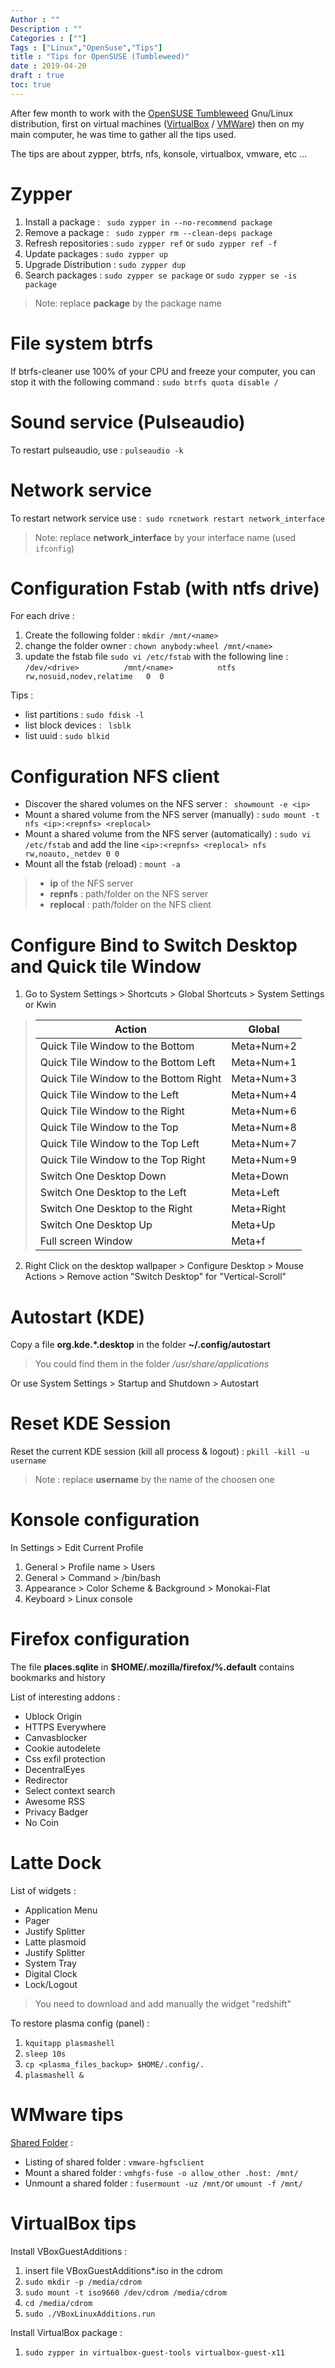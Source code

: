 ```yaml
---
Author : ""
Description : ""
Categories : [""]
Tags : ["Linux","OpenSuse","Tips"]
title : "Tips for OpenSUSE (Tumbleweed)"
date : 2019-04-20
draft : true
toc: true
---
```


After few month to work with the [OpenSUSE Tumbleweed](https://www.opensuse.org/#Tumbleweed) Gnu/Linux distribution, first on virtual machines ([VirtualBox](https://www.virtualbox.org) / [VMWare](https:www.vmware.com)) then on my main computer, he was time to gather all the tips used.

The tips are about zypper, btrfs, nfs, konsole, virtualbox, vmware, etc ...
 <!--more-->

# Zypper

 1. Install a package : ` sudo zypper in --no-recommend package`
 2. Remove a package : ` sudo zypper rm --clean-deps package`
 3. Refresh repositories : `sudo zypper ref` or `sudo zypper ref -f`
 4. Update packages : `sudo zypper up`
 5. Upgrade Distribution : `sudo zypper dup`
 6. Search packages : `sudo zypper se package` or `sudo zypper se -is package`

> Note: replace **package** by the package name


# File system btrfs

If btrfs-cleaner use 100% of your CPU and freeze your computer, 
you can stop it with the following command : `sudo btrfs quota disable /`

# Sound service (Pulseaudio)

To restart pulseaudio, use : `pulseaudio -k`

# Network service 

To restart network service use :` sudo rcnetwork restart network_interface`

> Note: replace **network_interface** by your interface name (used `ifconfig`)

# Configuration Fstab (with ntfs drive)
For each drive :

 1. Create the following folder : `mkdir /mnt/<name>`
 2. change the folder owner : `chown anybody:wheel /mnt/<name>` 
 3. update the fstab file `sudo vi /etc/fstab` with the following line : `/dev/<drive>          /mnt/<name>          ntfs     rw,nosuid,nodev,relatime   0  0` 

Tips :
 - list partitions : `sudo fdisk -l`
 - list block devices : ` lsblk`
 - list uuid : `sudo blkid`


# Configuration NFS client

 - Discover the shared volumes on the NFS server : ` showmount -e <ip>`
 - Mount a shared volume from the NFS server (manually) : `sudo mount -t nfs <ip>:<repnfs> <replocal>`
 - Mount a shared volume from the NFS server (automatically) : `sudo vi /etc/fstab` and add the line `<ip>:<repnfs> <replocal> nfs rw,noauto,_netdev 0 0`
 - Mount all the fstab (reload) : `mount -a`

> - **ip** of the NFS server
> - **repnfs** : path/folder on the NFS server
> - **replocal** : path/folder on the NFS client


# Configure Bind to Switch Desktop and Quick tile Window

1. Go to System Settings > Shortcuts > Global Shortcuts > System Settings or Kwin

 >| Action | Global |
 >|--|--|
 >| Quick Tile Window to the Bottom | Meta+Num+2 |
 >| Quick Tile Window to the Bottom Left | Meta+Num+1 |
 >| Quick Tile Window to the Bottom Right | Meta+Num+3 |
 >| Quick Tile Window to the Left | Meta+Num+4 |
 >| Quick Tile Window to the Right | Meta+Num+6 |
 >| Quick Tile Window to the Top | Meta+Num+8 |
 >| Quick Tile Window to the Top Left | Meta+Num+7 |
 >| Quick Tile Window to the Top Right | Meta+Num+9 |
 >| Switch One Desktop Down | Meta+Down |
 >| Switch One Desktop to the Left | Meta+Left |
 >| Switch One Desktop to the Right | Meta+Right |
 >| Switch One Desktop Up | Meta+Up |
 >| Full screen Window | Meta+f |

2. Right Click on the desktop wallpaper > Configure Desktop > Mouse Actions > Remove action "Switch Desktop" for "Vertical-Scroll"


# Autostart (KDE)
Copy a file **org.kde.*.desktop** in the folder **~/.config/autostart**

> You could find them in the folder */usr/share/applications*

Or use System Settings > Startup and Shutdown > Autostart

# Reset KDE Session
Reset the current KDE session (kill all process & logout) : `pkill -kill -u username`

> Note : replace **username** by the name of the choosen one


# Konsole configuration
In Settings > Edit Current Profile

1. General > Profile name > Users
2. General > Command > /bin/bash
3. Appearance > Color Scheme & Background > Monokai-Flat
4. Keyboard > Linux console


# Firefox configuration
The file **places.sqlite** in **$HOME/.mozilla/firefox/%.default** contains bookmarks and history

List of interesting addons :

 - Ublock Origin
 - HTTPS Everywhere
 - Canvasblocker
 - Cookie autodelete
 - Css exfil protection
 - DecentralEyes
 - Redirector
 - Select context search
 - Awesome RSS
 - Privacy Badger
 - No Coin


# Latte Dock
List of widgets :

 - Application Menu
 - Pager
 - Justify Splitter
 - Latte plasmoid
 - Justify Splitter
 - System Tray
 - Digital Clock
 - Lock/Logout

> You need to download and add manually the widget "redshift"


To restore plasma config (panel) :

 1. `kquitapp plasmashell`
 2. `sleep 10s`
 3. `cp <plasma_files_backup> $HOME/.config/.`
 4. `plasmashell &`


# WMware tips
[Shared Folder](https://en.opensuse.org/SDB:VMware_Tools) :

- Listing of shared folder : `vmware-hgfsclient`
- Mount a shared folder : `vmhgfs-fuse -o allow_other .host: /mnt/`
- Unmount a shared folder : `fusermount -uz /mnt/`or `umount -f /mnt/`


# VirtualBox tips

Install VBoxGuestAdditions :

 1. insert file VBoxGuestAdditions*.iso in the cdrom
 2. `sudo mkdir -p /media/cdrom`
 3. `sudo mount -t iso9660 /dev/cdrom /media/cdrom`
 4. `cd /media/cdrom`
 5. `sudo ./VBoxLinuxAdditions.run`

Install VirtualBox package :

 1. `sudo zypper in virtualbox-guest-tools virtualbox-guest-x11`





